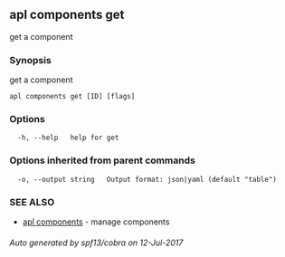## apl components get

get a component

### Synopsis


get a component

```
apl components get [ID] [flags]
```

### Options

```
  -h, --help   help for get
```

### Options inherited from parent commands

```
  -o, --output string   Output format: json|yaml (default "table")
```

### SEE ALSO
* [apl components](apl_components.md)	 - manage components

###### Auto generated by spf13/cobra on 12-Jul-2017
